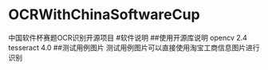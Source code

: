 # OCRWithChinaSoftwareCup
中国软件杯赛题OCR识别开源项目
#软件说明
##使用开源库说明
opencv 2.4 
tesseract 4.0
##测试用例图片
测试用例图片可以直接使用淘宝工商信息图片进行识别
